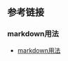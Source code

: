 ## 参考链接

### markdown用法
* [markdown用法](https://bookdown.org/xiao/RAnalysisBook/r-markdown.html#section-5.4.13)